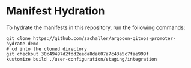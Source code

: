 # Manifest Hydration

To hydrate the manifests in this repository, run the following commands:

```shell
git clone https://github.com/zachaller/argocon-gitops-promoter-hydrate-demo
# cd into the cloned directory
git checkout 30c49497d2fdd2eeda8da607a7c43a5c7fae999f
kustomize build ./user-configuration/staging/integration
```
